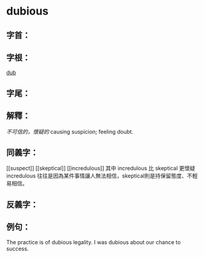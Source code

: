 # dubious


## 字首：

## 字根：
[dub](/Root%20Prefix%20and%20Suffix/D/dub.md)

## 字尾：


## 解釋：
*不可信的，懷疑的*
causing suspicion; feeling doubt.

## 同義字：
[[suspect]]
[[skeptical]]
[[incredulous]]
其中 incredulous 比 skeptical 更懷疑
incredulous 往往是因為某件事情讓人無法相信，skeptical則是持保留態度、不輕易相信。

## 反義字：

## 例句：
The practice is of dubious legality.
I was dubious about our chance to success.


